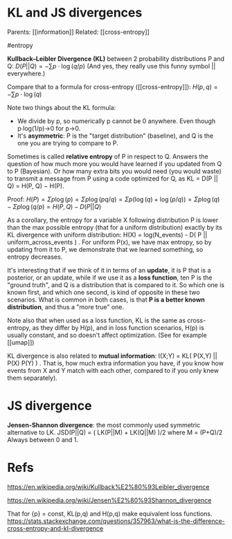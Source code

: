 # KL and JS divergences

Parents: [[information]]
Related: [[cross-entropy]]

#entropy


**Kullback–Leibler Divergence (KL)** between 2 probability distributions P and Q: 
$D(P||Q) = -∑p\cdot\log(q/p)$ 
(And yes, they really use this funny symbol || everywhere.)

Compare that to a formula for cross-entropy ([[cross-entropy]]):
$H(p,q) = -\sum p \cdot \log(q)$

Note two things about the KL formula:
* We divide by p, so numerically p cannot be 0 anywhere. Even though p∙log(1/p)→0 for p→0.
* It's **asymmetric**: P is the "target distribution" (baseline), and Q is the one you are trying to compare to P.

Sometimes is called **relative entropy** of P in respect to Q. Answers the question of how much more you would have learned if you updated from Q to P (Bayesian). Or how many extra bits you would need (you would waste) to transmit a message from P using a code optimized for Q, as KL = D(P || Q) = H(P, Q) − H(P).

Proof:
$H(P) = Σ p \log(p) = Σ p \log (p q / q) = Σ p (\log(q) + \log(p/q)) = Σp \log(q) - Σ p \log (q/p) = H(P,Q) − D(P||Q)$

As a corollary, the entropy for a variable X following distribution P is lower than the max possible entropy (that for a uniform distribution) exactly by its KL divergence with uniform distribution:
H(X) = log(N_events) - D( P || uniform_across_events ) .
For uniform P(x), we have max entropy, so by updating from it to P, we demonstrate that we learned something, so entropy decreases.

It's interesting that if we think of it in terms of an **update**, it is P that is a posterior, or an update, while if we use it as a **loss function**, ten P is the "ground truth", and Q is a distribution that is compared to it. So which one is known first, and which one second, is kind of opposite in these two scenarios. What is common in both cases, is that **P is a better known distribution**, and thus a "more true" one.

Note also that when used as a loss function, KL is the same as cross-entropy, as they differ by H(p), and in loss function scenarios, H(p) is usually constant, and so doesn't affect optimization. (See for example [[umap]])

KL divergence is also related to **mutual information**: I(X;Y) = KL( P(X,Y) || P(X) P(Y) ) . That is, how much extra information you have, if you know how events from X and Y match with each other, compared to if you only knew them separately).

# JS divergence

**Jensen-Shannon divergence**: the most commonly used symmetric alternative to LK.
JSD(P||Q) = ( LK(P||M) + LK(Q||M) )/2
where M = (P+Q)/2
Always between 0 and 1.


# Refs

https://en.wikipedia.org/wiki/Kullback%E2%80%93Leibler_divergence

https://en.wikipedia.org/wiki/Jensen%E2%80%93Shannon_divergence

That for {p} = const, KL(p,q) and H(p,q) make equivalent loss functions.
https://stats.stackexchange.com/questions/357963/what-is-the-difference-cross-entropy-and-kl-divergence